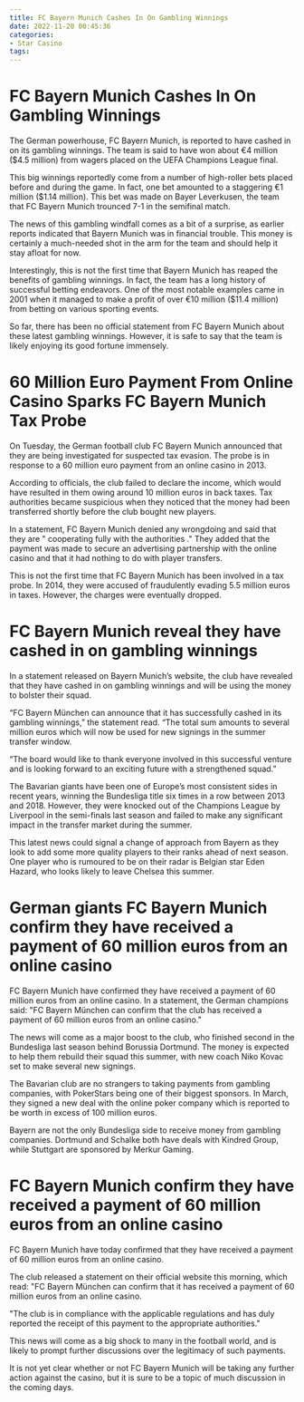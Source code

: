 ```yaml
---
title: FC Bayern Munich Cashes In On Gambling Winnings
date: 2022-11-20 00:45:36
categories:
- Star Casino
tags:
---
```



#  FC Bayern Munich Cashes In On Gambling Winnings

The German powerhouse, FC Bayern Munich, is reported to have cashed in on its gambling winnings. The team is said to have won about €4 million ($4.5 million) from wagers placed on the UEFA Champions League final.

This big winnings reportedly come from a number of high-roller bets placed before and during the game. In fact, one bet amounted to a staggering €1 million ($1.14 million). This bet was made on Bayer Leverkusen, the team that FC Bayern Munich trounced 7-1 in the semifinal match.

The news of this gambling windfall comes as a bit of a surprise, as earlier reports indicated that Bayern Munich was in financial trouble. This money is certainly a much-needed shot in the arm for the team and should help it stay afloat for now.

Interestingly, this is not the first time that Bayern Munich has reaped the benefits of gambling winnings. In fact, the team has a long history of successful betting endeavors. One of the most notable examples came in 2001 when it managed to make a profit of over €10 million ($11.4 million) from betting on various sporting events.

So far, there has been no official statement from FC Bayern Munich about these latest gambling winnings. However, it is safe to say that the team is likely enjoying its good fortune immensely.

# 60 Million Euro Payment From Online Casino Sparks FC Bayern Munich Tax Probe

On Tuesday, the German football club FC Bayern Munich announced that they are being investigated for suspected tax evasion. The probe is in response to a 60 million euro payment from an online casino in 2013.

According to officials, the club failed to declare the income, which would have resulted in them owing around 10 million euros in back taxes. Tax authorities became suspicious when they noticed that the money had been transferred shortly before the club bought new players.

In a statement, FC Bayern Munich denied any wrongdoing and said that they are " cooperating fully with the authorities ." They added that the payment was made to secure an advertising partnership with the online casino and that it had nothing to do with player transfers.

This is not the first time that FC Bayern Munich has been involved in a tax probe. In 2014, they were accused of fraudulently evading 5.5 million euros in taxes. However, the charges were eventually dropped.

# FC Bayern Munich reveal they have cashed in on gambling winnings

In a statement released on Bayern Munich’s website, the club have revealed that they have cashed in on gambling winnings and will be using the money to bolster their squad.

“FC Bayern München can announce that it has successfully cashed in its gambling winnings,” the statement read. “The total sum amounts to several million euros which will now be used for new signings in the summer transfer window.

“The board would like to thank everyone involved in this successful venture and is looking forward to an exciting future with a strengthened squad.”

The Bavarian giants have been one of Europe’s most consistent sides in recent years, winning the Bundesliga title six times in a row between 2013 and 2018. However, they were knocked out of the Champions League by Liverpool in the semi-finals last season and failed to make any significant impact in the transfer market during the summer.

This latest news could signal a change of approach from Bayern as they look to add some more quality players to their ranks ahead of next season. One player who is rumoured to be on their radar is Belgian star Eden Hazard, who looks likely to leave Chelsea this summer.

#  German giants FC Bayern Munich confirm they have received a payment of 60 million euros from an online casino

FC Bayern Munich have confirmed they have received a payment of 60 million euros from an online casino. In a statement, the German champions said: "FC Bayern München can confirm that the club has received a payment of 60 million euros from an online casino."

The news will come as a major boost to the club, who finished second in the Bundesliga last season behind Borussia Dortmund. The money is expected to help them rebuild their squad this summer, with new coach Niko Kovac set to make several new signings.

The Bavarian club are no strangers to taking payments from gambling companies, with PokerStars being one of their biggest sponsors. In March, they signed a new deal with the online poker company which is reported to be worth in excess of 100 million euros.

Bayern are not the only Bundesliga side to receive money from gambling companies. Dortmund and Schalke both have deals with Kindred Group, while Stuttgart are sponsored by Merkur Gaming.

#  FC Bayern Munich confirm they have received a payment of 60 million euros from an online casino

FC Bayern Munich have today confirmed that they have received a payment of 60 million euros from an online casino.

The club released a statement on their official website this morning, which read: "FC Bayern München can confirm that it has received a payment of 60 million euros from an online casino.

"The club is in compliance with the applicable regulations and has duly reported the receipt of this payment to the appropriate authorities."

This news will come as a big shock to many in the football world, and is likely to prompt further discussions over the legitimacy of such payments.

It is not yet clear whether or not FC Bayern Munich will be taking any further action against the casino, but it is sure to be a topic of much discussion in the coming days.